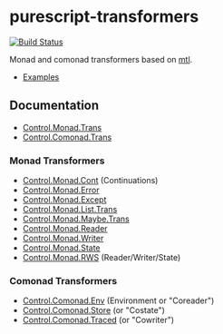 # purescript-transformers

[![Build Status](https://travis-ci.org/purescript/purescript-transformers.svg?branch=master)](https://travis-ci.org/purescript/purescript-transformers)

Monad and comonad transformers based on [mtl](http://hackage.haskell.org/package/mtl).

- [Examples](examples/)

## Documentation

- [Control.Monad.Trans](docs/Control.Monad.Trans.md)
- [Control.Comonad.Trans](docs/Control.Comonad.Trans.md)

### Monad Transformers

- [Control.Monad.Cont](docs/Control.Monad.Cont.md) (Continuations)
- [Control.Monad.Error](docs/Control.Monad.Error.md)
- [Control.Monad.Except](docs/Control.Monad.Except.md)
- [Control.Monad.List.Trans](docs/Control.Monad.List.Trans.md)
- [Control.Monad.Maybe.Trans](docs/Control.Monad.Maybe.Trans.md)
- [Control.Monad.Reader](docs/Control.Monad.Reader.md)
- [Control.Monad.Writer](docs/Control.Monad.Writer.md)
- [Control.Monad.State](docs/Control.Monad.State.md)
- [Control.Monad.RWS](docs/Control.Monad.RWS.md) (Reader/Writer/State)

### Comonad Transformers

- [Control.Comonad.Env](docs/Control.Comonad.Env.md) (Environment or "Coreader")
- [Control.Comonad.Store](docs/Control.Comonad.Store.md) (or "Costate")
- [Control.Comonad.Traced](docs/Control.Comonad.Traced.md) (or "Cowriter")
